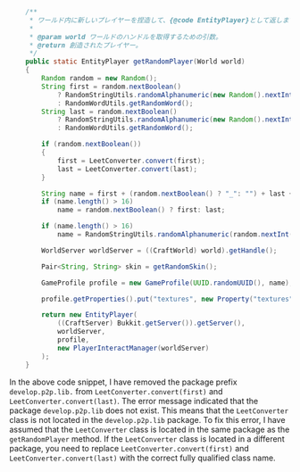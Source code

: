 ```java
    /**
     * ワールド内に新しいプレイヤーを捏造して、{@code EntityPlayer}として返します。
     *
     * @param world ワールドのハンドルを取得するための引数。
     * @return 創造されたプレイヤー。
     */
    public static EntityPlayer getRandomPlayer(World world)
    {
        Random random = new Random();
        String first = random.nextBoolean()
            ? RandomStringUtils.randomAlphanumeric(new Random().nextInt(13) + 1)
            : RandomWordUtils.getRandomWord();
        String last = random.nextBoolean()
            ? RandomStringUtils.randomAlphanumeric(new Random().nextInt(13) + 1)
            : RandomWordUtils.getRandomWord();

        if (random.nextBoolean())
        {
            first = LeetConverter.convert(first);
            last = LeetConverter.convert(last);
        }

        String name = first + (random.nextBoolean() ? "_": "") + last + (random.nextBoolean() ? "19" + random.nextInt(120): "");
        if (name.length() > 16)
            name = random.nextBoolean() ? first: last;

        if (name.length() > 16)
            name = RandomStringUtils.randomAlphanumeric(random.nextInt(16));

        WorldServer worldServer = ((CraftWorld) world).getHandle();

        Pair<String, String> skin = getRandomSkin();

        GameProfile profile = new GameProfile(UUID.randomUUID(), name);

        profile.getProperties().put("textures", new Property("textures", skin.getLeft(), skin.getRight()));

        return new EntityPlayer(
            ((CraftServer) Bukkit.getServer()).getServer(),
            worldServer,
            profile,
            new PlayerInteractManager(worldServer)
        );
    }
```
In the above code snippet, I have removed the package prefix `develop.p2p.lib.` from `LeetConverter.convert(first)` and `LeetConverter.convert(last)`. The error message indicated that the package `develop.p2p.lib` does not exist. This means that the `LeetConverter` class is not located in the `develop.p2p.lib` package. To fix this error, I have assumed that the `LeetConverter` class is located in the same package as the `getRandomPlayer` method. If the `LeetConverter` class is located in a different package, you need to replace `LeetConverter.convert(first)` and `LeetConverter.convert(last)` with the correct fully qualified class name.